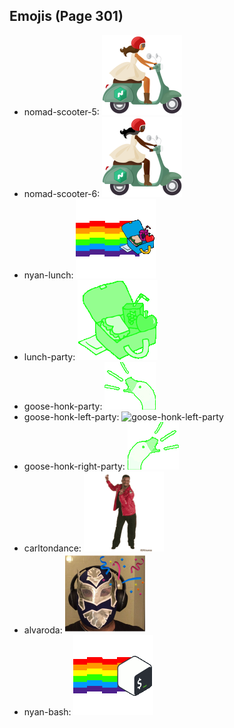 
## Emojis (Page 301)

* nomad-scooter-5: ![nomad-scooter-5](output/nomad-scooter-5.png)
* nomad-scooter-6: ![nomad-scooter-6](output/nomad-scooter-6.png)
* nyan-lunch: ![nyan-lunch](output/nyan-lunch.gif)
* lunch-party: ![lunch-party](output/lunch-party.gif)
* goose-honk-party: ![goose-honk-party](output/goose-honk-party.gif)
* goose-honk-left-party: ![goose-honk-left-party](output/goose-honk-left-party)
* goose-honk-right-party: ![goose-honk-right-party](output/goose-honk-right-party.gif)
* carltondance: ![carltondance](output/carltondance.gif)
* alvaroda: ![alvaroda](output/alvaroda.png)
* nyan-bash: ![nyan-bash](output/nyan-bash.gif)
